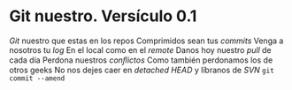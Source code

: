# Git nuestro. Versículo 0.1

_Git_ nuestro que estas en los repos
Comprimidos sean tus _commits_
Venga a nosotros tu _log_
En el local como en el _remote_
Danos hoy nuestro _pull_ de cada día
Perdona nuestros _conﬂictos_
Como también perdonamos los de otros geeks
No nos dejes caer en _detached HEAD_
y líbranos de _SVN_
`git commit --amend`
